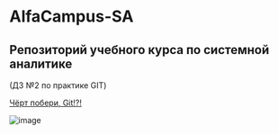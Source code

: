 # AlfaCampus-SA
Репозиторий учебного курса по системной аналитике
----
(ДЗ №2 по практике GIT)

[Чёрт побери, Git!?!](https://dangitgit.com/ru)

![image](https://github.com/vnukov-vv/AlfaCampus-SA/assets/101928718/cc99ea5e-fe79-48ea-849e-70c958457f3b)



